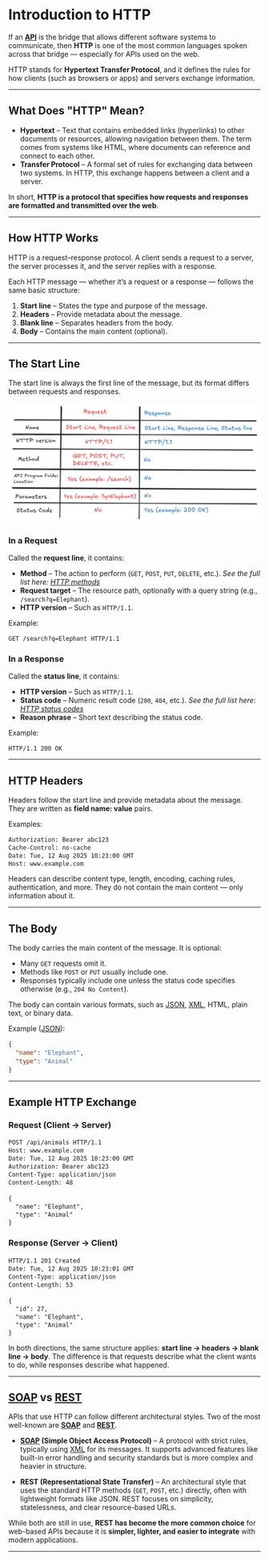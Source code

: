 # **Introduction to HTTP**

If an **[API](/docs/fundamentals/api.md)** is the bridge that allows different software systems to communicate, then **HTTP** is one of the most common languages spoken across that bridge — especially for APIs used on the web.

HTTP stands for **Hypertext Transfer Protocol**, and it defines the rules for how clients (such as browsers or apps) and servers exchange information.

---

## **What Does "HTTP" Mean?**

* **Hypertext** – Text that contains embedded links (hyperlinks) to other documents or resources, allowing navigation between them. The term comes from systems like HTML, where documents can reference and connect to each other.
* **Transfer Protocol** – A formal set of rules for exchanging data between two systems. In HTTP, this exchange happens between a client and a server.

In short, **HTTP is a protocol that specifies how requests and responses are formatted and transmitted over the web**.

---

## **How HTTP Works**

HTTP is a request–response protocol.
A client sends a request to a server, the server processes it, and the server replies with a response.

Each HTTP message — whether it’s a request or a response — follows the same basic structure:

1. **Start line** – States the type and purpose of the message.
2. **Headers** – Provide metadata about the message.
3. **Blank line** – Separates headers from the body.
4. **Body** – Contains the main content (optional).

---

## **The Start Line**

The start line is always the first line of the message, but its format differs between requests and responses.

![Alt text for accessibility](/images/HTTP_start_line.png)


### **In a Request**

Called the **request line**, it contains:

* **Method** – The action to perform (`GET`, `POST`, `PUT`, `DELETE`, etc.). *See the full list here: [HTTP methods](https://en.wikipedia.org/wiki/HTTP)*
* **Request target** – The resource path, optionally with a query string (e.g., `/search?q=Elephant`).
* **HTTP version** – Such as `HTTP/1.1`.

Example:

```
GET /search?q=Elephant HTTP/1.1
```

### **In a Response**

Called the **status line**, it contains:

* **HTTP version** – Such as `HTTP/1.1`.
* **Status code** – Numeric result code (`200`, `404`, etc.). *See the full list here: [HTTP status codes](https://en.wikipedia.org/wiki/List_of_HTTP_status_codes)*
* **Reason phrase** – Short text describing the status code.

Example:

```
HTTP/1.1 200 OK
```

---

## **HTTP Headers**

Headers follow the start line and provide metadata about the message. They are written as **field name: value** pairs.

Examples:

```
Authorization: Bearer abc123
Cache-Control: no-cache
Date: Tue, 12 Aug 2025 10:23:00 GMT
Host: www.example.com
```

Headers can describe content type, length, encoding, caching rules, authentication, and more. They do not contain the main content — only information about it.

---

## **The Body**

The body carries the main content of the message. It is optional:

* Many `GET` requests omit it.
* Methods like `POST` or `PUT` usually include one.
* Responses typically include one unless the status code specifies otherwise (e.g., `204 No Content`).

The body can contain various formats, such as [JSON](/docs/fundamentals/json-xml.md), [XML](/docs/fundamentals/json-xml.md), HTML, plain text, or binary data.

Example ([JSON](/docs/fundamentals/json-xml.md)):

```json
{
  "name": "Elephant",
  "type": "Animal"
}
```

---

## **Example HTTP Exchange**

### Request (Client → Server)

```
POST /api/animals HTTP/1.1
Host: www.example.com
Date: Tue, 12 Aug 2025 10:23:00 GMT
Authorization: Bearer abc123
Content-Type: application/json
Content-Length: 48

{
  "name": "Elephant",
  "type": "Animal"
}
```

### Response (Server → Client)

```
HTTP/1.1 201 Created
Date: Tue, 12 Aug 2025 10:23:01 GMT
Content-Type: application/json
Content-Length: 53

{
  "id": 27,
  "name": "Elephant",
  "type": "Animal"
}
```

In both directions, the same structure applies: **start line → headers → blank line → body**.
The difference is that requests describe what the client wants to do, while responses describe what happened.

---

## **[SOAP](/docs/fundamentals/rest-soap.md) vs [REST](/docs/fundamentals/rest-soap.md)**

APIs that use HTTP can follow different architectural styles. Two of the most well-known are **[SOAP](/docs/fundamentals/rest-soap.md)** and **[REST](/docs/fundamentals/rest-soap.md)**.

* **[SOAP](/docs/fundamentals/rest-soap.md) (Simple Object Access Protocol)** – A protocol with strict rules, typically using [XML](/docs/fundamentals/json-xml.md) for its messages. It supports advanced features like built-in error handling and security standards but is more complex and heavier in structure.

* **REST (Representational State Transfer)** – An architectural style that uses the standard HTTP methods (`GET`, `POST`, etc.) directly, often with lightweight formats like JSON. REST focuses on simplicity, statelessness, and clear resource-based URLs.

While both are still in use, **REST has become the more common choice** for web-based APIs because it is **simpler, lighter, and easier to integrate** with modern applications.

---
